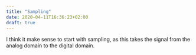 ```yaml
---
title: "Sampling"
date: 2020-04-11T16:36:23+02:00
draft: true
---
```


I think it make sense to start with sampling, as this takes the signal from the analog domain to the digital domain.